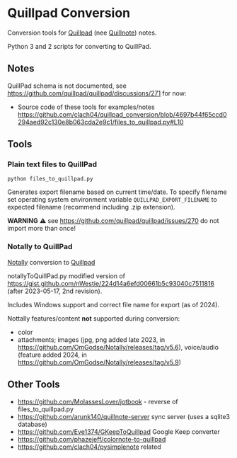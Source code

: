 # Quillpad Conversion

Conversion tools for [Quillpad](https://github.com/quillpad/quillpad) (nee [Quillnote](https://github.com/msoultanidis/quillnote)) notes.

Python 3 and 2 scripts for converting to QuillPad.

## Notes

QuillPad schema is not documented, see https://github.com/quillpad/quillpad/discussions/271 for now:

  * Source code of these tools for examples/notes https://github.com/clach04/quillpad_conversion/blob/4697b44f65ccd0294aed92c130e8b063cda2e9c1/files_to_quillpad.py#L10

## Tools

### Plain text files to QuillPad

    python files_to_quillpad.py

Generates export filename based on current time/date. To specify
filename set operating system environment variable
`QUILLPAD_EXPORT_FILENAME` to expected filename (recommend
including .zip extension).

**WARNING** ⚠️ see https://github.com/quillpad/quillpad/issues/270 do not import more than once!

### Notally to QuillPad

[Notally](https://github.com/OmGodse/Notally) conversion to [Quillpad](https://github.com/quillpad/quillpad)

notallyToQuillPad.py modified version of https://gist.github.com/nWestie/224d14a6efd00661b5c93040c7511816 (after 2023-05-17, 2nd revision).

Includes Windows support and correct file name for export (as of 2024).

Nottally features/content **not** supported during conversion:

  * color
  * attachments; images (jpg, png added late 2023, in https://github.com/OmGodse/Notally/releases/tag/v5.6), voice/audio (feature added 2024, in https://github.com/OmGodse/Notally/releases/tag/v5.9)

## Other Tools

  * https://github.com/MolassesLover/jotbook - reverse of files_to_quillpad.py
  * https://github.com/arunk140/quillnote-server sync server (uses a sqlite3 database)
  * https://github.com/Eve1374/GKeepToQuillpad Google Keep converter
  * https://github.com/phazejeff/colornote-to-quillpad
  * https://github.com/clach04/pysimplenote related

